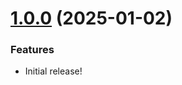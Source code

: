 <a name="1.0.0"></a>

# [1.0.0](https://github.com/hakimio/ngx-ui-tour) (2025-01-02)

### Features

- Initial release!
